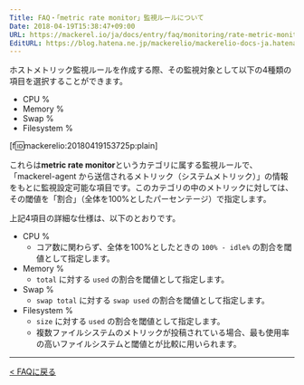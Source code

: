 ```yaml
---
Title: FAQ・「metric rate monitor」監視ルールについて
Date: 2018-04-19T15:38:47+09:00
URL: https://mackerel.io/ja/docs/entry/faq/monitoring/rate-metric-monitor
EditURL: https://blog.hatena.ne.jp/mackerelio/mackerelio-docs-ja.hatenablog.mackerel.io/atom/entry/17391345971636460640
---
```


ホストメトリック監視ルールを作成する際、その監視対象として以下の4種類の項目を選択することができます。

- CPU %
- Memory %
- Swap %
- Filesystem %


[f:id:mackerelio:20180419153725p:plain]


これらは**metric rate monitor**というカテゴリに属する監視ルールで、「mackerel-agent から送信されるメトリック（システムメトリック）」の情報をもとに監視設定可能な項目です。このカテゴリの中のメトリックに対しては、その閾値を「割合」（全体を100%としたパーセンテージ）で指定します。

上記4項目の詳細な仕様は、以下のとおりです。

- CPU %
    - コア数に関わらず、全体を100%としたときの `100% - idle%` の割合を閾値として指定します。
- Memory %
    - `total` に対する `used` の割合を閾値として指定します。
- Swap %
    - `swap total` に対する `swap used` の割合を閾値として指定します。
- Filesystem %
    - `size` に対する `used` の割合を閾値として指定します。
    - 複数ファイルシステムのメトリックが投稿されている場合、最も使用率の高いファイルシステムと閾値とが比較に用いられます。

---

[< FAQに戻る](https://mackerel.io/ja/docs/entry/faq)
